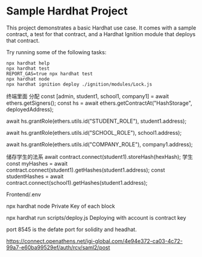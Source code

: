 # Sample Hardhat Project

This project demonstrates a basic Hardhat use case. It comes with a sample contract, a test for that contract, and a Hardhat Ignition module that deploys that contract.

Try running some of the following tasks:

```shell
npx hardhat help
npx hardhat test
REPORT_GAS=true npx hardhat test
npx hardhat node
npx hardhat ignition deploy ./ignition/modules/Lock.js
```



终端里面
分配
const [admin, student1, school1, company1] = await ethers.getSigners();
const hs = await ethers.getContractAt("HashStorage", deployedAddress);

await hs.grantRole(ethers.utils.id("STUDENT_ROLE"), student1.address);

await hs.grantRole(ethers.utils.id("SCHOOL_ROLE"), school1.address);

await hs.grantRole(ethers.utils.id("COMPANY_ROLE"), company1.address);



储存学生的法系
await contract.connect(student1).storeHash(hexHash);
学生
const myHashes = await contract.connect(student1).getHashes(student1.address);
const studentHashes = await contract.connect(school1).getHashes(student1.address);



Frontend/.env 

npx hardhat node
Private Key of each block

npx hardhat run scripts/deploy.js
Deploying with account is contract key

port 8545 is the defate port for solidity and headhat.


https://connect.openathens.net/igi-global.com/4e94e372-ca03-4c72-99a7-e60ba99529ef/auth/rcv/saml2/post
